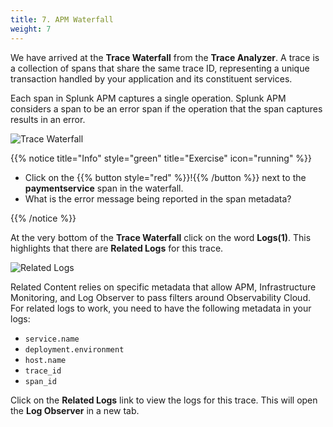 ```yaml
---
title: 7. APM Waterfall
weight: 7
---
```


We have arrived at the **Trace Waterfall** from the **Trace Analyzer**. A trace is a collection of spans that share the same trace ID, representing a unique transaction handled by your application and its constituent services.

Each span in Splunk APM captures a single operation. Splunk APM considers a span to be an error span if the operation that the span captures results in an error.

![Trace Waterfall](../images/apm-trace-waterfall.png)

{{% notice title="Info" style="green" title="Exercise" icon="running" %}}

* Click on the {{% button style="red"  %}}!{{% /button %}} next to the **paymentservice** span in the waterfall.
* What is the error message being reported in the span metadata?

{{% /notice %}}

At the very bottom of the **Trace Waterfall** click on the word **Logs(1)**. This highlights that there are **Related Logs** for this trace.

![Related Logs](../images/apm-related-logs.png)

Related Content relies on specific metadata that allow APM, Infrastructure Monitoring, and Log Observer to pass filters around Observability Cloud. For related logs to work, you need to have the following metadata in your logs:

* `service.name`
* `deployment.environment`
* `host.name`
* `trace_id`
* `span_id`

Click on the **Related Logs** link to view the logs for this trace. This will open the **Log Observer** in a new tab.

